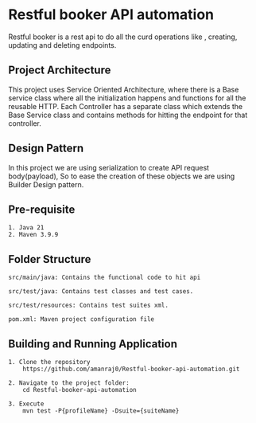 
# Restful booker API automation

Restful booker is a rest api to do all the curd operations like , creating, updating and deleting endpoints.




## Project Architecture

This project uses Service Oriented Architecture, where there is a Base service class where all the initialization happens and functions for all the reusable HTTP.
Each Controller has a separate class which extends the Base Service class and contains methods for hitting the endpoint for that controller.

## Design Pattern
In this project we are using serialization to create API request body(payload), So to ease the creation of these objects we are using Builder Design pattern.
## Pre-requisite

    1. Java 21
    2. Maven 3.9.9
    
## Folder Structure

    src/main/java: Contains the functional code to hit api
    
    src/test/java: Contains test classes and test cases.

    src/test/resources: Contains test suites xml.

    pom.xml: Maven project configuration file

## Building and Running Application

    1. Clone the repository
        https://github.com/amanraj0/Restful-booker-api-automation.git

    2. Navigate to the project folder:
        cd Restful-booker-api-automation

    3. Execute
        mvn test -P{profileName} -Dsuite={suiteName}
